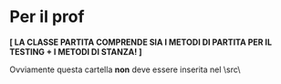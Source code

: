 # Per il prof
**[ LA CLASSE PARTITA COMPRENDE SIA I METODI DI PARTITA PER IL TESTING + I METODI DI STANZA! ]**

Ovviamente questa cartella **non** deve essere inserita nel \src\

